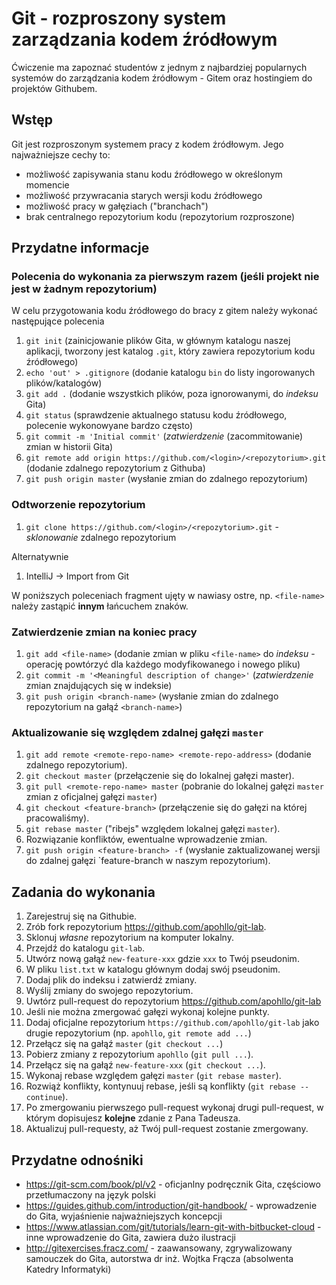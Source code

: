 # Git - rozproszony system zarządzania kodem źródłowym

Ćwiczenie ma zapoznać studentów z jednym z najbardziej popularnych systemów do zarządzania kodem źródłowym - Gitem
oraz hostingiem do projektów Githubem.

## Wstęp

Git jest rozproszonym systemem pracy z kodem źródłowym. Jego najważniejsze cechy to:

* możliwość zapisywania stanu kodu źródłowego w określonym momencie
* możliwość przywracania starych wersji kodu źródłowego
* możliwość pracy w gałęziach ("branchach")
* brak centralnego repozytorium kodu (repozytorium rozproszone)

## Przydatne informacje

### Polecenia do wykonania za pierwszym razem (jeśli projekt nie jest w żadnym repozytorium)

W celu przygotowania kodu źródłowego do bracy z gitem należy wykonać następujące polecenia

1. `git init` (zainicjowanie plików Gita, w głównym katalogu naszej aplikacji, tworzony jest katalog `.git`, który
   zawiera repozytorium kodu źródłowego)
2. `echo 'out' > .gitignore` (dodanie katalogu `bin` do listy ingorowanych plików/katalogów)
3. `git add .` (dodanie wszystkich plików, poza ignorowanymi, do *indeksu* Gita)
4. `git status` (sprawdzenie aktualnego statusu kodu źródłowego, polecenie wykonowyane bardzo często)
5. `git commit -m 'Initial commit'` (*zatwierdzenie* (zacommitowanie) zmian w historii Gita)
6. `git remote add origin https://github.com/<login>/<repozytorium>.git` (dodanie zdalnego repozytorium z Githuba)
7. `git push origin master` (wysłanie zmian do zdalnego repozytorium)

### Odtworzenie repozytorium

1. `git clone https://github.com/<login>/<repozytorium>.git` - *sklonowanie* zdalnego repozytorium

Alternatywnie

1. IntelliJ -> Import from Git

W poniższych poleceniach fragment ujęty w nawiasy ostre, np. `<file-name>` należy zastąpić **innym** łańcuchem znaków.

### Zatwierdzenie zmian na koniec pracy

1. `git add <file-name>` (dodanie zmian w pliku `<file-name>` do *indeksu* - operację powtórzyć dla każdego modyfikowanego i nowego pliku)
2. `git commit -m '<Meaningful description of change>'` (*zatwierdzenie* zmian znajdujących się w indeksie)
3. `git push origin <branch-name>` (wysłanie zmian do zdalnego repozytorium na gałąź `<branch-name>`)


### Aktualizowanie się względem zdalnej gałęzi `master`

1. `git add remote <remote-repo-name> <remote-repo-address>` (dodanie zdalnego repozytorium).
2. `git checkout master` (przełączenie się do lokalnej gałęzi master).
3. `git pull <remote-repo-name> master` (pobranie do lokalnej gałęzi `master` zmian z oficjalnej gałęzi `master`)
4. `git checkout <feature-branch>` (przełączenie się do gałęzi na której pracowaliśmy).
5. `git rebase master` ("ribejs" względem lokalnej gałęzi `master`).
6. Rozwiązanie konfliktów, ewentualne wprowadzenie zmian.
7. `git push origin <feature-branch> -f` (wysłanie zaktualizowanej wersji do zdalnej gałęzi `feature-branch w naszym
   repozytorium).


## Zadania do wykonania

1. Zarejestruj się na Githubie.
2. Zrób fork repozytorium https://github.com/apohllo/git-lab.
3. Sklonuj *własne* repozytorium na komputer lokalny.
3. Przejdź do katalogu `git-lab`.
3. Utwórz nową gałąź `new-feature-xxx` gdzie `xxx` to Twój pseudonim.
4. W pliku `list.txt` w katalogu głównym dodaj swój pseudonim.
5. Dodaj plik do indeksu i zatwierdź zmiany.
6. Wyślij zmiany do swojego repozytorium.
7. Uwtórz pull-request do repozytorium https://github.com/apohllo/git-lab
7. Jeśli nie można zmergować gałęzi wykonaj kolejne punkty.
5. Dodaj oficjalne repozytorium `https://github.com/apohllo/git-lab` jako drugie repozytorium (np. `apohllo`, `git remote add ...`)
5. Przełącz się na gałąź `master` (`git checkout ...`)
5. Pobierz zmiany z repozytorium `apohllo` (`git pull ...`).
5. Przełącz się na gałąź `new-feature-xxx` (`git checkout ...`).
5. Wykonaj rebase względem gałęzi `master` (`git rebase master`).
5. Rozwiąż konflikty, kontynuuj rebase, jeśli są konflikty (`git rebase --continue`).
9. Po zmergowaniu pierwszego pull-request wykonaj drugi pull-request, w którym dopisujesz **kolejne** zdanie z Pana
   Tadeusza.
10. Aktualizuj pull-requesty, aż Twój pull-request zostanie zmergowany.


## Przydatne odnośniki

* https://git-scm.com/book/pl/v2 - oficjanlny podręcznik Gita, częściowo przetłumaczony na język polski
* https://guides.github.com/introduction/git-handbook/ - wprowadzenie do Gita, wyjaśnienie najważniejszych koncepcji
* https://www.atlassian.com/git/tutorials/learn-git-with-bitbucket-cloud - inne wprowadzenie do Gita, zawiera dużo
  ilustracji
* http://gitexercises.fracz.com/ - zaawansowany, zgrywalizowany samouczek do Gita, autorstwa dr inż. Wojtka Frącza (absolwenta
  Katedry Informatyki)
